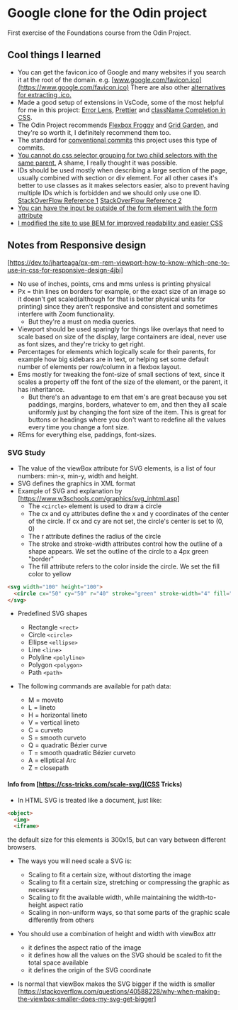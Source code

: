 # Google clone for the Odin project

First exercise of the Foundations course from the Odin Project.

## Cool things I learned

- You can get the favicon.ico of Google and many websites if you search it at the root of the domain.
e.g. [www.google.com/favicon.ico](https://www.google.com/favicon.ico)
There are also other [alternatives for extracting .ico.](https://stackoverflow.com/questions/5119041/how-can-i-get-a-web-sites-favicon)
- Made a good setup of extensions in VsCode, some of the most helpful for me in this project: [Error Lens](https://marketplace.visualstudio.com/items?itemName=usernamehw.errorlens), [Prettier](https://marketplace.visualstudio.com/items?itemName=esbenp.prettier-vscode) and [className Completion in CSS](https://marketplace.visualstudio.com/items?itemName=zitup.classnametocss).
- The Odin Project recommends [Flexbox Froggy](https://flexboxfroggy.com/) and [Grid Garden](https://cssgridgarden.com/), and they're so worth it, I definitely recommend them too.
- The standard for [conventional commits](https://www.conventionalcommits.org/en/v1.0.0/) this project uses this type of commits.
- [You cannot do css selector grouping for two child selectors with the same parent.](https://stackoverflow.com/questions/6192596/how-to-select-multiple-elements-that-are-children-of-given-element) A shame, I really thought it was possible.
- IDs should be used mostly when describing a large section of the page, usually combined with section or div element. For all other cases it's better to use classes as it makes selectors easier, also to prevent having multiple IDs which is forbidden and we should only use one ID.
[StackOverFlow Reference 1](https://stackoverflow.com/questions/43074167/why-id-has-stronger-meaning-than-class-in-css-styling-even-if-declared-before-th)
[StackOverFlow Reference 2](https://stackoverflow.com/questions/8084555/why-selecting-by-id-is-not-recommended-in-css)
- [You can have the input be outside of the form element with the form attribute](https://stackoverflow.com/questions/7020659/submit-form-using-a-button-outside-the-form-tag/12567605#12567605)
- [I modified the site to use BEM for improved readability and easier CSS](http://getbem.com/introduction/)

## Notes from Responsive design

[https://dev.to/jharteaga/px-em-rem-viewport-how-to-know-which-one-to-use-in-css-for-responsive-design-4jbi]

- No use of inches, points, cms and mms unless is printing physical
- Px = thin lines on borders for example, or the exact size of an image so it doesn't get scaled(although for that is better physical units for printing) since they aren't responsive and consistent and sometimes interfere with Zoom functionality.
  - But they're a must on media queries.
- Viewport should be used sparingly for things like overlays that need to scale based on size of the display, large containers are ideal, never use as font sizes, and they're tricky to get right.
- Percentages for elements which logically scale for their parents, for example how big sidebars are in text, or helping set some default number of elements per row/column in a flexbox layout.
- Ems mostly for tweaking the font-size of small sections of text, since it scales a property off the font of the size of the element, or the parent, it has inheritance.
  - But there's an advantage to em that
  em's are great because you set paddings, margins, borders, whatever to em, and then they all scale uniformly just by changing the font size of the item. This is great for buttons or headings where you don't want to redefine all the values every time you change a font size.
- REms for everything else, paddings, font-sizes.

### SVG Study

- The value of the viewBox attribute for SVG elements, is a list of four numbers: min-x, min-y, width and height.
- SVG defines the graphics in XML format
- Example of SVG and explanation by [https://www.w3schools.com/graphics/svg_inhtml.asp]
  - The ```<circle>``` element is used to draw a circle
  - The cx and cy attributes define the x and y coordinates of the center of the circle. If cx and cy are not set, the circle's center is set to (0, 0)
  - The r attribute defines the radius of the circle
  - The stroke and stroke-width attributes control how the outline of a shape appears. We set the outline of the circle to a 4px green "border"
  - The fill attribute refers to the color inside the circle. We set the fill color to yellow

```html
<svg width="100" height="100">
  <circle cx="50" cy="50" r="40" stroke="green" stroke-width="4" fill="yellow" />
</svg>
```

- Predefined SVG shapes
  - Rectangle ```<rect>```
  - Circle ```<circle>```
  - Ellipse ```<ellipse>```
  - Line ```<line>```
  - Polyline ```<polyline>```
  - Polygon ```<polygon>```
  - Path ```<path>```

- The following commands are available for path data:
  - M = moveto
  - L = lineto
  - H = horizontal lineto
  - V = vertical lineto
  - C = curveto
  - S = smooth curveto
  - Q = quadratic Bézier curve
  - T = smooth quadratic Bézier curveto
  - A = elliptical Arc
  - Z = closepath

#### Info from [https://css-tricks.com/scale-svg/](CSS Tricks)

- In HTML SVG is treated like a document, just like:

```html
<object>
  <img>
  <iframe>
```

the default size for this elements is 300x15, but can vary between different browsers.

- The ways you will need scale a SVG is:
  - Scaling to fit a certain size, without distorting the image
  - Scaling to fit a certain size, stretching or compressing the graphic as necessary
  - Scaling to fit the available width, while maintaining the width-to-height aspect ratio
  - Scaling in non-uniform ways, so that some parts of the graphic scale differently from others

- You should use a combination of height and width with viewBox attr
  - it defines the aspect ratio of the image
  - it defines how all the values on the SVG should be scaled to fit the total space available
  - it defines the origin of the SVG coordinate
  
- Is normal that viewBox makes the SVG bigger if the width is smaller [https://stackoverflow.com/questions/40588228/why-when-making-the-viewbox-smaller-does-my-svg-get-bigger]
